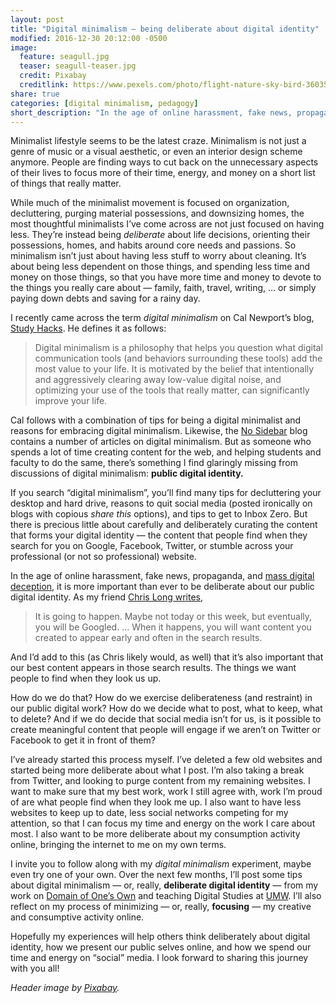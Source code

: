 ```yaml
---
layout: post
title: "Digital minimalism ― being deliberate about digital identity"
modified: 2016-12-30 20:12:00 -0500
image:
  feature: seagull.jpg
  teaser: seagull-teaser.jpg
  credit: Pixabay
  creditlink: https://www.pexels.com/photo/flight-nature-sky-bird-36035/
share: true
categories: [digital minimalism, pedagogy]
short_description: "In the age of online harassment, fake news, propaganda, and mass digital deception, it is more important than ever to be deliberate about our public digital identity."
---
```


Minimalist lifestyle seems to be the latest craze. Minimalism is not just a genre of music or a visual aesthetic, or even an interior design scheme anymore. People are finding ways to cut back on the unnecessary aspects of their lives to focus more of their time, energy, and money on a short list of things that really matter.

While much of the minimalist movement is focused on organization, decluttering, purging material possessions, and downsizing homes, the most thoughtful minimalists I’ve come across are not just focused on having less. They’re instead being *deliberate* about life decisions, orienting their possessions, homes, and habits around core needs and passions.
So minimalism isn’t just about having less stuff to worry about cleaning. It’s about being less dependent on those things, and spending less time and money on those things, so that you have more time and money to devote to the things you really care about ― family, faith, travel, writing, … or simply paying down debts and saving for a rainy day.

I recently came across the term *digital minimalism* on Cal Newport’s blog, <a href="http://calnewport.com/blog/2016/12/18/on-digital-minimalism/" target="blank_">Study Hacks</a>. He defines it as follows:

> Digital minimalism is a philosophy that helps you question what digital communication tools (and behaviors surrounding these tools) add the most value to your life. It is motivated by the belief that intentionally and aggressively clearing away low-value digital noise, and optimizing your use of the tools that really matter, can significantly improve your life.

Cal follows with a combination of tips for being a digital minimalist and reasons for embracing digital minimalism. Likewise, the <a href="https://nosidebar.com/" target="blank_">No Sidebar</a> blog contains a number of articles on digital minimalism. But as someone who spends a lot of time creating content for the web, and helping students and faculty to do the same, there’s something I find glaringly missing from discussions of digital minimalism: **public digital identity.**

If you search “digital minimalism”, you’ll find many tips for decluttering your desktop and hard drive, reasons to quit social media (posted ironically on blogs with copious *share this* options), and tips to get to Inbox Zero. But there is precious little about carefully and deliberately curating the content that forms your digital identity ― the content that people find when they search for you on Google, Facebook, Twitter, or stumble across your professional (or not so professional) website.

In the age of online harassment, fake news, propaganda, and <a href="http://www.digitalpedagogylab.com/hybridped/truthy-lies-surreal-truths/" target="blank_">mass digital deception</a>, it is more important than ever to be deliberate about our public digital identity. As my friend <a href="http://cplong.org/2013/09/the-googled-graduate-student/" target="blank_">Chris Long writes</a>,

> It is going to happen. Maybe not today or this week, but eventually, you will be Googled. … When it happens, you will want content you created to appear early and often in the search results.

And I’d add to this (as Chris likely would, as well) that it’s also important that our best content appears in those search results. The things we want people to find when they look us up.

How do we do that? How do we exercise deliberateness (and restraint) in our public digital work? How do we decide what to post, what to keep, what to delete? And if we do decide that social media isn’t for us, is it possible to create meaningful content that people will engage if we aren’t on Twitter or Facebook to get it in front of them?

I’ve already started this process myself. I’ve deleted a few old websites and started being more deliberate about what I post. I’m also taking a break from Twitter, and looking to purge content from my remaining websites. I want to make sure that my best work, work I still agree with, work I’m proud of are what people find when they look me up. I also want to have less websites to keep up to date, less social networks competing for my attention, so that I can focus my time and energy on the work I care about most. I also want to be more deliberate about my consumption activity online, bringing the internet to me on my own terms.

I invite you to follow along with my *digital minimalism* experiment, maybe even try one of your own. Over the next few months, I’ll post some tips about digital minimalism ― or, really, **deliberate digital identity** ― from my work on <a href="http://umw.domains/" target="blank_">Domain of One’s Own</a> and teaching Digital Studies at <a href="http://umwdtlt.com/" target="blank_">UMW</a>. I’ll also reflect on my process of minimizing ― or, really, **focusing** ― my creative and consumptive activity online.

Hopefully my experiences will help others think deliberately about digital identity, how we present our public selves online, and how we spend our time and energy on “social” media. I look forward to sharing this journey with you all!

<i>Header image by <a href="https://www.pexels.com/photo/flight-nature-sky-bird-36035/" target="blank_">Pixabay</a>.</i>
